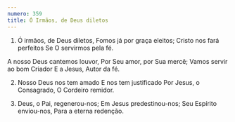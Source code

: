 ```yaml
---
numero: 359
title: Ó Irmãos, de Deus diletos
---
```

1. Ó irmãos, de Deus diletos,
Fomos já por graça eleitos;
Cristo nos fará perfeitos
Se O servirmos pela fé.

A nosso Deus cantemos louvor,
Por Seu amor, por Sua mercê;
Vamos servir ao bom Criador
E a Jesus, Autor da fé.

2. Nosso Deus nos tem amado
E nos tem justificado
Por Jesus, o Consagrado,
O Cordeiro remidor.

3. Deus, o Pai, regenerou-nos;
Em Jesus predestinou-nos;
Seu Espírito enviou-nos,
Para a eterna redenção.
